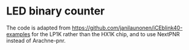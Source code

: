 # LED binary counter

The code is adapted from https://github.com/janilaunonen/iCEblink40-examples for the LP1K rather than the HX1K chip, and to use NextPNR instead of Arachne-pnr.
